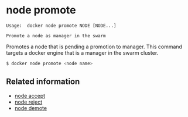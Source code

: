 <!--[metadata]>
+++
title = "node promote"
description = "The node promote command description and usage"
keywords = ["node, promote"]
[menu.main]
parent = "smn_cli"
+++
<![end-metadata]-->

# node promote

    Usage:  docker node promote NODE [NODE...]

    Promote a node as manager in the swarm

Promotes a node that is pending a promotion to manager. This command targets a docker engine that is a manager in the swarm cluster.


```bash
$ docker node promote <node name>
```

## Related information

* [node accept](node_accept.md)
* [node reject](node_reject.md)
* [node demote](node_demote.md)
